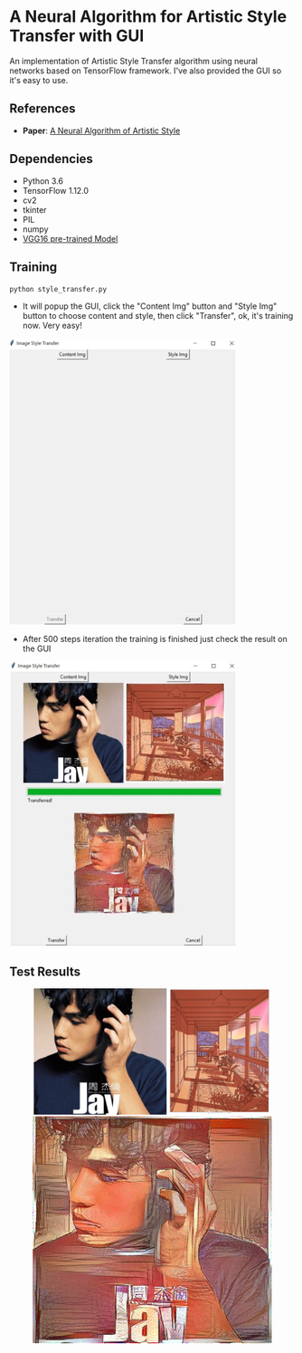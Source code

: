 # A Neural Algorithm for Artistic Style Transfer with GUI
An implementation of Artistic Style Transfer algorithm using neural networks based on TensorFlow framework. I've also provided the GUI so it's easy to use.
## References
- **Paper**:
[A Neural Algorithm of Artistic Style](https://arxiv.org/abs/1508.06576 "A Neural Algorithm of Artistic Style")

## Dependencies
- Python 3.6
- TensorFlow 1.12.0
- cv2
- tkinter
- PIL
- numpy
- [VGG16 pre-trained Model](http://download.tensorflow.org/models/vgg_16_2016_08_28.tar.gz "VGG16 pre-trained Model")

## Training
`python style_transfer.py`

- It will popup the GUI, click the "Content Img" button and "Style Img" button to choose content and style, then click "Transfer", ok, it's training now. Very easy!

![](https://github.com/geekberu/image_style_transfer/blob/master/examples/gui/gui1.jpg?raw=true)

- After 500 steps iteration the training is finished just check the result on the GUI

![](https://github.com/geekberu/image_style_transfer/blob/master/examples/gui/gui2.jpg?raw=true)

## Test Results
<div align="center">
 <img src="https://github.com/geekberu/image_style_transfer/blob/master/examples/content_2.jpg?raw=true" height="223px">
 <img src="https://github.com/geekberu/image_style_transfer/blob/master/examples/style_4.jpg?raw=true" height="223px">
</div>
<div align="center">
<img src="https://github.com/geekberu/image_style_transfer/blob/master/examples/gen_img_2_4.jpg?raw=true" width="423px">
</div>
